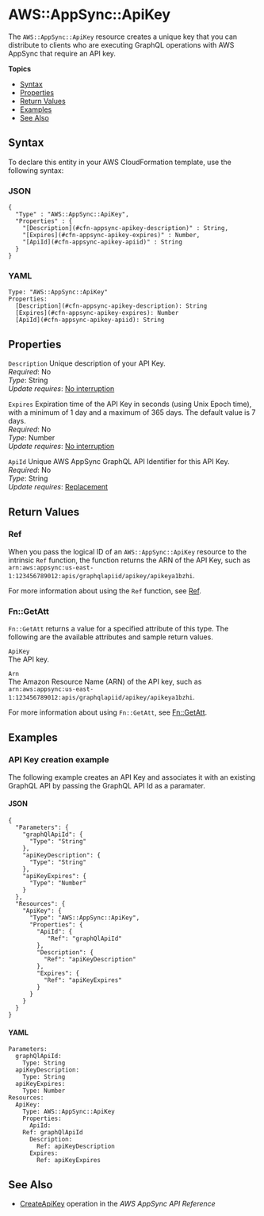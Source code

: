 # AWS::AppSync::ApiKey<a name="aws-resource-appsync-apikey"></a>

The `AWS::AppSync::ApiKey` resource creates a unique key that you can distribute to clients who are executing GraphQL operations with AWS AppSync that require an API key\. 

**Topics**
+ [Syntax](#aws-resource-appsync-apikey-syntax)
+ [Properties](#aws-resource-appsync-apikey-properties)
+ [Return Values](#aws-resource-appsync-apikey-returnvalues)
+ [Examples](#aws-resource-appsync-apikey-examples)
+ [See Also](#aws-resource-appsync-apikey-seealso)

## Syntax<a name="aws-resource-appsync-apikey-syntax"></a>

To declare this entity in your AWS CloudFormation template, use the following syntax:

### JSON<a name="aws-resource-appsync-apikey-syntax.json"></a>

```
{
  "Type" : "AWS::AppSync::ApiKey",
  "Properties" : {
    "[Description](#cfn-appsync-apikey-description)" : String,
    "[Expires](#cfn-appsync-apikey-expires)" : Number,
    "[ApiId](#cfn-appsync-apikey-apiid)" : String
  }
}
```

### YAML<a name="aws-resource-appsync-apikey-syntax.yaml"></a>

```
Type: "AWS::AppSync::ApiKey"
Properties:
  [Description](#cfn-appsync-apikey-description): String
  [Expires](#cfn-appsync-apikey-expires): Number
  [ApiId](#cfn-appsync-apikey-apiid): String
```

## Properties<a name="aws-resource-appsync-apikey-properties"></a>

`Description`  <a name="cfn-appsync-apikey-description"></a>
Unique description of your API Key\.  
 *Required*: No  
 *Type*: String  
 *Update requires*: [No interruption](using-cfn-updating-stacks-update-behaviors.md#update-no-interrupt) 

`Expires`  <a name="cfn-appsync-apikey-expires"></a>
Expiration time of the API Key in seconds \(using Unix Epoch time\), with a minimum of 1 day and a maximum of 365 days\. The default value is 7 days\.  
 *Required*: No  
 *Type*: Number  
 *Update requires*: [No interruption](using-cfn-updating-stacks-update-behaviors.md#update-no-interrupt) 

`ApiId`  <a name="cfn-appsync-apikey-apiid"></a>
Unique AWS AppSync GraphQL API Identifier for this API Key\.  
 *Required*: No  
 *Type*: String  
 *Update requires*: [Replacement](using-cfn-updating-stacks-update-behaviors.md#update-replacement) 

## Return Values<a name="aws-resource-appsync-apikey-returnvalues"></a>

### Ref<a name="aws-resource-appsync-apikey-ref"></a>

When you pass the logical ID of an `AWS::AppSync::ApiKey` resource to the intrinsic `Ref` function, the function returns the ARN of the API Key, such as `arn:aws:appsync:us-east-1:123456789012:apis/graphqlapiid/apikey/apikeya1bzhi`\. 

For more information about using the `Ref` function, see [Ref](intrinsic-function-reference-ref.md)\. 

### Fn::GetAtt<a name="aws-resource-appsync-apikey-getatt"></a>

 `Fn::GetAtt` returns a value for a specified attribute of this type\. The following are the available attributes and sample return values\. 

`ApiKey`  
The API key\. 

`Arn`  
The Amazon Resource Name \(ARN\) of the API key, such as `arn:aws:appsync:us-east-1:123456789012:apis/graphqlapiid/apikey/apikeya1bzhi`\. 

For more information about using `Fn::GetAtt`, see [Fn::GetAtt](intrinsic-function-reference-getatt.md)\. 

## Examples<a name="aws-resource-appsync-apikey-examples"></a>

### API Key creation example<a name="aws-resource-appsync-apikey-example1"></a>

The following example creates an API Key and associates it with an existing GraphQL API by passing the GraphQL API Id as a paramater\.

#### JSON<a name="aws-resource-appsync-apikey-example1.json"></a>

```
{
  "Parameters": {
    "graphQlApiId": {
      "Type": "String"
    },
    "apiKeyDescription": {
      "Type": "String"
    },
    "apiKeyExpires": {
      "Type": "Number"
    }
  },
  "Resources": {
    "ApiKey": {
      "Type": "AWS::AppSync::ApiKey",
      "Properties": {
        "ApiId": {
           "Ref": "graphQlApiId"
        },
        "Description": {
          "Ref": "apiKeyDescription"
        },
        "Expires": {
          "Ref": "apiKeyExpires"
        }
      }
    }
  }
}
```

#### YAML<a name="aws-resource-appsync-apikey-example1.yaml"></a>

```
Parameters:
  graphQlApiId:
    Type: String
  apiKeyDescription:
    Type: String
  apiKeyExpires:
    Type: Number
Resources:
  ApiKey:
    Type: AWS::AppSync::ApiKey
    Properties:
      ApiId:
	Ref: graphQlApiId
      Description:
        Ref: apiKeyDescription
      Expires:
        Ref: apiKeyExpires
```

## See Also<a name="aws-resource-appsync-apikey-seealso"></a>
+ [ CreateApiKey](https://docs.aws.amazon.com/appsync/latest/APIReference/API_CreateApiKey.html) operation in the *AWS AppSync API Reference*